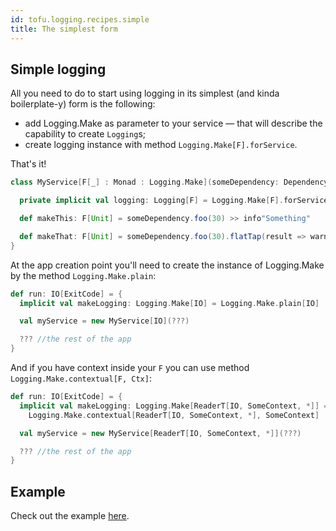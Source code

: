 ```yaml
---
id: tofu.logging.recipes.simple
title: The simplest form
---
```


## Simple logging

All you need to do to start using logging in its simplest (and kinda boilerplate-y) form is the following:

- add Logging.Make as parameter to your service — that will describe the capability to create `Logging`s;
- create logging instance with method `Logging.Make[F].forService`.

That's it!

```scala
class MyService[F[_] : Monad : Logging.Make](someDependency: DependencyService) {

  private implicit val logging: Logging[F] = Logging.Make[F].forService[MyService[F]]

  def makeThis: F[Unit] = someDependency.foo(30) >> info"Something"

  def makeThat: F[Unit] = someDependency.foo(30).flatTap(result => warn"Some another thing $result")
}

```

At the app creation point you'll need to create the instance of Logging.Make by the method `Logging.Make.plain`:

```scala
def run: IO[ExitCode] = {
  implicit val makeLogging: Logging.Make[IO] = Logging.Make.plain[IO]

  val myService = new MyService[IO](???)

  ??? //the rest of the app
}
```

And if you have context inside your `F` you can use method `Logging.Make.contextual[F, Ctx]`:

```scala
def run: IO[ExitCode] = {
  implicit val makeLogging: Logging.Make[ReaderT[IO, SomeContext, *]] =
    Logging.Make.contextual[ReaderT[IO, SomeContext, *], SomeContext]

  val myService = new MyService[ReaderT[IO, SomeContext, *]](???)

  ??? //the rest of the app
}
```

## Example
Check out the example [here](https://github.com/tofu-tf/tofu/blob/master/examples/ce2/src/main/scala-2/tofu/example/logging/simple).



